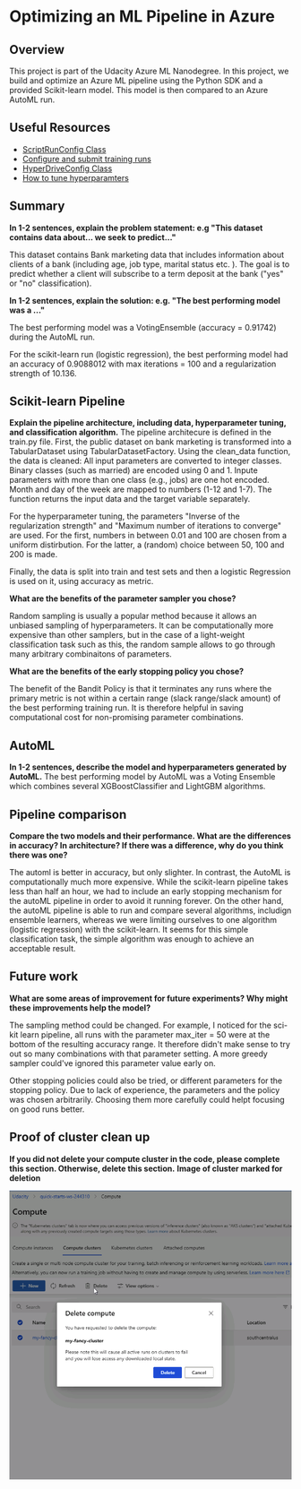 # Optimizing an ML Pipeline in Azure

## Overview
This project is part of the Udacity Azure ML Nanodegree.
In this project, we build and optimize an Azure ML pipeline using the Python SDK and a provided Scikit-learn model.
This model is then compared to an Azure AutoML run.

## Useful Resources
- [ScriptRunConfig Class](https://docs.microsoft.com/en-us/python/api/azureml-core/azureml.core.scriptrunconfig?view=azure-ml-py)
- [Configure and submit training runs](https://docs.microsoft.com/en-us/azure/machine-learning/how-to-set-up-training-targets)
- [HyperDriveConfig Class](https://docs.microsoft.com/en-us/python/api/azureml-train-core/azureml.train.hyperdrive.hyperdriveconfig?view=azure-ml-py)
- [How to tune hyperparamters](https://docs.microsoft.com/en-us/azure/machine-learning/how-to-tune-hyperparameters)


## Summary
**In 1-2 sentences, explain the problem statement: e.g "This dataset contains data about... we seek to predict..."**

This dataset contains Bank marketing data that includes information about clients of a bank (including age, job type, marital status etc. ). The goal is to predict whether a client will subscribe to a term deposit at the bank ("yes" or "no" classification).

**In 1-2 sentences, explain the solution: e.g. "The best performing model was a ..."**

The best performing model was a VotingEnsemble (accuracy = 0.91742) during the AutoML run.

For the scikit-learn run (logistic regression), the best performing model had an accuracy of 0.9088012 with max iterations = 100 and a regularization strength of 10.136.

## Scikit-learn Pipeline
**Explain the pipeline architecture, including data, hyperparameter tuning, and classification algorithm.**
The pipeline architecure is defined in the train.py file. First, the public dataset on bank marketing is transformed into a TabularDataset using TabularDatasetFactory. Using the clean_data function, the data is cleaned: All input parameters are converted to integer classes.  Binary classes (such as married) are encoded using 0 and 1. Inpute parameters with more than one class (e.g., jobs) are one hot encoded. Month and day of the week are mapped to numbers (1-12 and 1-7). The function returns the input data and the target variable separately.

For the hyperparameter tuning, the parameters "Inverse of the regularization strength" and "Maximum number of iterations to converge" are used. For the first, numbers in between 0.01 and 100 are chosen from a uniform distirbution. For the latter, a (random) choice between 50, 100 and 200 is made.

Finally, the data is split into train and test sets and then a logistic Regression is used on it, using accuracy as metric.


**What are the benefits of the parameter sampler you chose?**

Random sampling is usually a popular method because it allows an unbiased sampling of hyperparameters. It can be computationally more expensive than other samplers, but in the case of a light-weight classification task such as this, the random sample allows to go through many arbitrary combinaitons of parameters.

**What are the benefits of the early stopping policy you chose?**

The benefit of the Bandit Policy is that it terminates any runs where the primary metric is not within a certain range (slack range/slack amount) of the best performing training run. It is therefore helpful in saving computational cost for non-promising parameter combinations.

## AutoML
**In 1-2 sentences, describe the model and hyperparameters generated by AutoML.**
The best performing model by AutoML was a Voting Ensemble which combines several XGBoostClassifier and LightGBM algorithms.


## Pipeline comparison
**Compare the two models and their performance. What are the differences in accuracy? In architecture? If there was a difference, why do you think there was one?**

The automl is better in accuracy, but only slighter. In contrast, the AutoML is computationally much more expensive. While the scikit-learn pipeline takes less than half an hour, we had to include an early stopping mechanism for the autoML pipeline in order to avoid it running forever. On the other hand, the autoML pipeline is able to run and compare several algorithms, includign ensemble learners, whereas we were limiting ourselves to one algorithm (logistic regression) with the scikit-learn. It seems for this simple classification task, the simple algorithm was enough to achieve an acceptable result.

## Future work
**What are some areas of improvement for future experiments? Why might these improvements help the model?**

The sampling method could be changed. For example, I noticed for the sci-kit learn pipeline, all runs with the parameter max_iter = 50 were at the bottom of the resulting accuracy range. It therefore didn't make sense to try out so many combinations with that parameter setting. A more greedy sampler could've ignored this parameter value early on.

Other stopping policies could also be tried, or different parameters for the stopping policy. Due to lack of experience, the parameters and the policy was chosen arbitrarily. Choosing them more carefully could helpt focusing on good runs better.





## Proof of cluster clean up
**If you did not delete your compute cluster in the code, please complete this section. Otherwise, delete this section.**
**Image of cluster marked for deletion**

![plot](./cluster-deletion.png)

